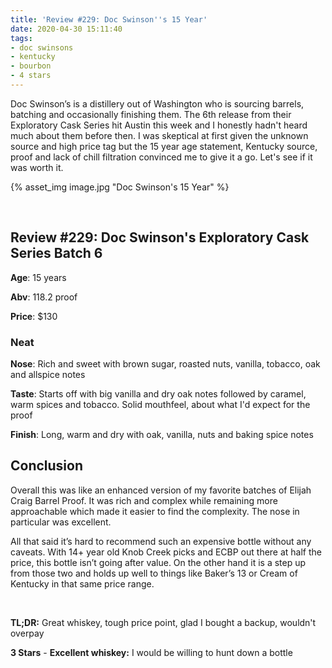 ```yaml
---
title: 'Review #229: Doc Swinson''s 15 Year'
date: 2020-04-30 15:11:40
tags:
- doc swinsons
- kentucky
- bourbon
- 4 stars
---
```


Doc Swinson’s is a distillery out of Washington who is sourcing barrels, batching and occasionally finishing them. The 6th release from their Exploratory Cask Series hit Austin this week and I honestly hadn't heard much about them before then. I was skeptical at first given the unknown source and high price tag but the 15 year age statement, Kentucky source, proof and lack of chill filtration convinced me to give it a go. Let's see if it was worth it.

{% asset_img image.jpg "Doc Swinson's 15 Year" %}

&nbsp;

## Review #229: Doc Swinson's Exploratory Cask Series Batch 6
**Age**: 15 years

**Abv**: 118.2 proof

**Price**: $130

### Neat
**Nose**: Rich and sweet with brown sugar, roasted nuts, vanilla, tobacco, oak and allspice notes

**Taste**: Starts off with big vanilla and dry oak notes followed by caramel, warm spices and tobacco. Solid mouthfeel, about what I'd expect for the proof

**Finish**: Long, warm and dry with oak, vanilla, nuts and baking spice notes

## Conclusion

Overall this was like an enhanced version of my favorite batches of Elijah Craig Barrel Proof. It was rich and complex while remaining more approachable which made it easier to find the complexity. The nose in particular was excellent.

All that said it’s hard to recommend such an expensive bottle without any caveats. With 14+ year old Knob Creek picks and ECBP out there at half the price, this bottle isn’t going after value. On the other hand it is a step up from those two and holds up well to things like Baker’s 13 or Cream of Kentucky in that same price range.


&nbsp;

**TL;DR:** Great whiskey, tough price point, glad I bought a backup, wouldn't overpay

**3 Stars** - **Excellent whiskey:** I would be willing to hunt down a bottle
